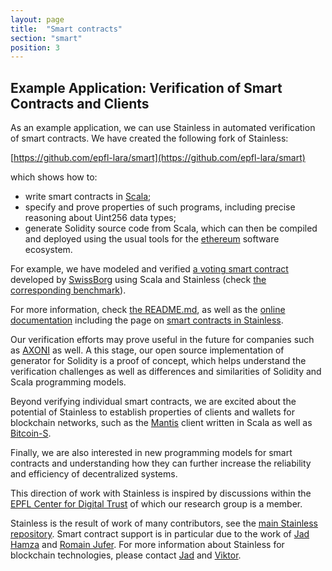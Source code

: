 ```yaml
---
layout: page
title:  "Smart contracts"
section: "smart"
position: 3
---
```


Example Application: Verification of Smart Contracts and Clients
----------------------------------------------------------------

As an example application, we can use Stainless in automated verification of smart contracts. We have created the following fork of Stainless:

[https://github.com/epfl-lara/smart](https://github.com/epfl-lara/smart)

which shows how to:

*   write smart contracts in [Scala](https://scala-lang.org/);
*   specify and prove properties of such programs, including precise reasoning about Uint256 data types;
*   generate Solidity source code from Scala, which can then be compiled and deployed using the usual tools for the [ethereum](https://www.ethereum.org/) software ecosystem.

For example, we have modeled and verified [a voting smart contract](https://github.com/SwissBorg/voting-token/tree/master/contracts) developed by [SwissBorg](https://swissborg.com/en/) using Scala and Stainless (check [the corresponding benchmark](https://github.com/epfl-lara/smart/tree/master/frontends/benchmarks/smartcontracts/valid/Voting)).

For more information, check [the README.md](https://github.com/epfl-lara/smart/blob/master/README.md), as well as the [online documentation](https://epfl-lara.github.io/smart/) including the page on [smart contracts in Stainless](https://epfl-lara.github.io/smart/smartcontracts.html).

Our verification efforts may prove useful in the future for companies such as [AXONI](https://medium.com/axoni/axlang-formally-verifiable-smart-contracts-for-the-ethereum-ecosystem-6201203be4e8) as well. A this stage, our open source implementation of generator for Solidity is a proof of concept, which helps understand the verification challenges as well as differences and similarities of Solidity and Scala programming models.

Beyond verifying individual smart contracts, we are excited about the potential of Stainless to establish properties of clients and wallets for blockchain networks, such as the [Mantis](https://github.com/epfl-lara/mantis) client written in Scala as well as [Bitcoin-S](https://github.com/epfl-lara/bitcoin-s-core).

Finally, we are also interested in new programming models for smart contracts and understanding how they can further increase the reliability and efficiency of decentralized systems.

This direction of work with Stainless is inspired by discussions within the [EPFL Center for Digital Trust](https://c4dt.org/) of which our research group is a member.

Stainless is the result of work of many contributors, see the [main Stainless repository](https://github.com/epfl-lara/stainless). Smart contract support is in particular due to the work of [Jad Hamza](https://people.epfl.ch/jad.hamza) and [Romain Jufer](https://people.epfl.ch/romain.jufer). For more information about Stainless for blockchain technologies, please contact [Jad](https://people.epfl.ch/jad.hamza) and [Viktor](https://people.epfl.ch/viktor.kuncak).
